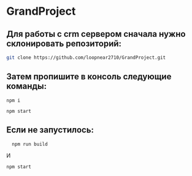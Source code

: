 # GrandProject
## Для работы с crm сервером сначала нужно склонировать репозиторий:
```sh
git clone https://github.com/loopnear2710/GrandProject.git
```
## Затем пропишите в консоль следующие команды:
   ```
npm i
```
   ```
npm start
``` 
## Если не запустилось: 
  ```
	npm run build
```
И
   ```
   npm start
```
